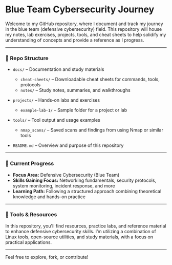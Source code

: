 # Blue Team Cybersecurity Journey

Welcome to my GitHub repository, where I document and track my journey in the blue team (defensive cybersecurity) field. This repository will house my notes, lab exercises, projects, tools, and cheat sheets to help solidify my understanding of concepts and provide a reference as I progress.

---

### 📁 Repo Structure

- `docs/` – Documentation and study materials
  - `cheat-sheets/` – Downloadable cheat sheets for commands, tools, protocols
  - `notes/` – Study notes, summaries, and walkthroughs

- `projects/` – Hands-on labs and exercises 
  - `example-lab-1/` – Sample folder for a project or lab

- `tools/` – Tool output and usage examples
  - `nmap_scans/` – Saved scans and findings from using Nmap or similar tools

- `README.md` – Overview and purpose of this repository

---

### 📝 Current Progress

- **Focus Area:** Defensive Cybersecurity (Blue Team)
- **Skills Gaining Focus:** Networking fundamentals, security protocols, system monitoring, incident response, and more
- **Learning Path:** Following a structured approach combining theoretical knowledge and hands-on practice

---

### 🔧 Tools & Resources

In this repository, you'll find resources, practice labs, and reference material to enhance defensive cybersecurity skills. I’m utilizing a combination of Linux tools, open-source utilities, and study materials, with a focus on practical applications.

---

Feel free to explore, fork, or contribute!


